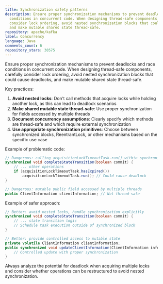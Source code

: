 ```yaml
---
title: Synchronization safety patterns
description: Ensure proper synchronization mechanisms to prevent deadlocks and race
  conditions in concurrent code. When designing thread-safe components, carefully
  consider lock ordering, avoid nested synchronization blocks that could cause deadlocks,
  and make mutable shared state thread-safe.
repository: apache/kafka
label: Concurrency
language: Java
comments_count: 6
repository_stars: 30575
---
```


Ensure proper synchronization mechanisms to prevent deadlocks and race conditions in concurrent code. When designing thread-safe components, carefully consider lock ordering, avoid nested synchronization blocks that could cause deadlocks, and make mutable shared state thread-safe.

Key practices:
1. **Avoid nested locks**: Don't call methods that acquire locks while holding another lock, as this can lead to deadlock scenarios
2. **Make shared mutable state thread-safe**: Use proper synchronization for fields accessed by multiple threads
3. **Document concurrency assumptions**: Clearly specify which methods are thread-safe and which require external synchronization
4. **Use appropriate synchronization primitives**: Choose between synchronized blocks, ReentrantLock, or other mechanisms based on the specific use case

Example of problematic code:
```java
// Dangerous: calling acquisitionLockTimeoutTask.run() within synchronized block
synchronized void completeStateTransition(boolean commit) {
    // ... other operations
    if (acquisitionLockTimeoutTask.hasExpired())
        acquisitionLockTimeoutTask.run(); // Could cause deadlock
}

// Dangerous: mutable public field accessed by multiple threads
public ClientInformation clientInformation; // Not thread-safe
```

Example of safer approach:
```java
// Better: avoid nested locks, handle synchronization explicitly
synchronized void completeStateTransition(boolean commit) {
    // ... state transition logic
    // Schedule task execution outside of synchronized block
}

// Better: provide controlled access to mutable state
private volatile ClientInformation clientInformation;
public synchronized void updateClientInformation(ClientInformation info) {
    // Controlled update with proper synchronization
}
```

Always analyze the potential for deadlock when acquiring multiple locks and consider whether operations can be restructured to avoid nested synchronization.